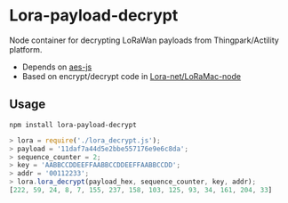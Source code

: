 # Lora-payload-decrypt

Node container for decrypting LoRaWan payloads from Thingpark/Actility platform.

- Depends on [aes-js]
- Based on encrypt/decrypt code in [Lora-net/LoRaMac-node]


## Usage

`npm install lora-payload-decrypt`


```Node.js
> lora = require('./lora_decrypt.js');
> payload = '11daf7a44d5e2bbe557176e9e6c8da';
> sequence_counter = 2;
> key = 'AABBCCDDEEFFAABBCCDDEEFFAABBCCDD';
> addr = '00112233';
> lora.lora_decrypt(payload_hex, sequence_counter, key, addr);
[222, 59, 24, 8, 7, 155, 237, 158, 103, 125, 93, 34, 161, 204, 33]
```

[aes-js]: https://www.npmjs.com/package/aes-js
[Lora-net/LoRaMac-node]: https://github.com/Lora-net/LoRaMac-node/blob/master/src/mac/LoRaMacCrypto.c#L108
